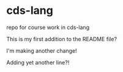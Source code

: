 # cds-lang
repo for course work in cds-lang

This is my first addition to the README file?

I'm making another change!

Adding yet another line?!